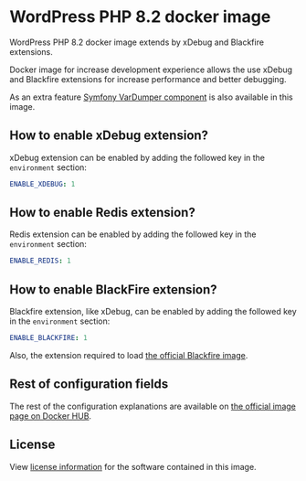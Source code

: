 # WordPress PHP 8.2 docker image

WordPress PHP 8.2 docker image extends by xDebug and Blackfire extensions.

Docker image for increase development experience allows the use xDebug and Blackfire extensions for increase performance and better debugging.

As an extra feature [Symfony VarDumper component](https://symfony.com/doc/current/components/var_dumper.html) is also available in this image.

## How to enable xDebug extension?

xDebug extension can be enabled by adding the followed key in the `environment` section:

```yml
ENABLE_XDEBUG: 1
```

## How to enable Redis extension?

Redis extension can be enabled by adding the followed key in the `environment` section:

```yml
ENABLE_REDIS: 1
```

## How to enable BlackFire extension?

Blackfire extension, like xDebug, can be enabled by adding the followed key in the `environment` section:

```yml
ENABLE_BLACKFIRE: 1
```

Also, the extension required to load [the official Blackfire image](https://hub.docker.com/r/blackfire/blackfire).

## Rest of configuration fields

The rest of the configuration explanations are available on [the official image page on Docker HUB](https://hub.docker.com/_/wordpress/).

## License

View [license information](https://wordpress.org/about/license/) for the software contained in this image.
